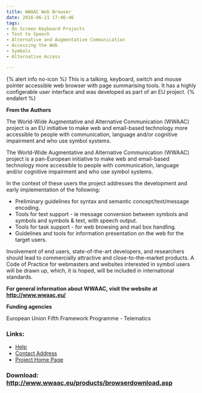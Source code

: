 ```yaml
---
title: WWAAC Web Browser
date: 2016-06-21 17:46:46
tags: 
- On Screen Keyboard Projects
- Text to Speech
- Alternative and Augmentative Communication
- Accessing the Web
- Symbols
- Alternative Access

---
```


{% alert info no-icon %}
This is a talking, keyboard, switch and mouse pointer  accessible web browser with page summarising tools.  It has a highly configerable user interface and was developed as part of an EU project.
{% endalert %}

<!-- more -->

**From the Authors**

The World-Wide Augmentative and Alternative Communication (WWAAC) project is an EU initiative to make web and email-based technology more accessible to people with communication, language and/or cognitive impairment and who use symbol systems.

The World-Wide Augmentative and Alternative Communication (WWAAC) project is a pan-European initiative to make web and email-based technology more accessible to people with communication, language and/or cognitive impairment and who use symbol systems.

In the context of these users the project addresses the development and early implementation of the following:

- Preliminary guidelines for syntax and semantic concept/text/message encoding.
- Tools for text support - ie message conversion between symbols and symbols and symbols & text, with speech output.
- Tools for task support - for web browsing and mail box handling.
- Guidelines and tools for information presentation on the web for the target users.

Involvement of end users, state-of-the-art developers, and researchers should lead to commercially attractive and close-to-the-market products. A Code of Practice for webmasters and websites interested in symbol users will be drawn up, which, it is hoped, will be included in international standards.

**For general information about WWAAC, visit the website at  <a class="" generated="" href="">http://www.wwaac.eu/</a>**

  
**Funding agencies**

European Union Fifth Framework Programme - Telematics

### Links:
- <a href="http://www.wwaac.org/products/browser.asp">Help</a>
- <a href="mailto:colven@ace-centre.org.uk">Contact Address</a>
- <a href="http://www.wwaac.eu/products/browser.asp">Project Home Page</a>

### Download: http://www.wwaac.eu/products/browserdownload.asp 